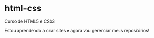 # html-css
 Curso de HTML5 e CSS3


Estou aprendendo a criar sites e agora vou gerenciar meus repositórios!
